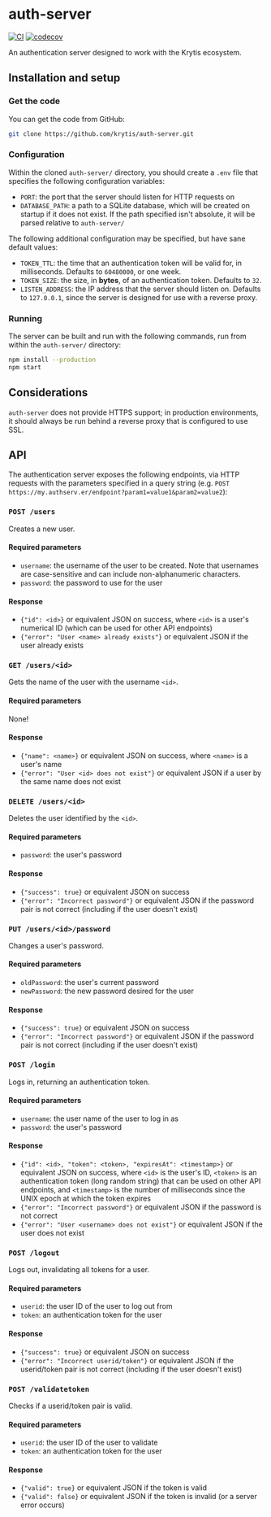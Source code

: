 # auth-server
[![CI](https://github.com/krytis/auth-server/actions/workflows/ci.yml/badge.svg)](https://github.com/krytis/auth-server/actions/workflows/ci.yml) [![codecov](https://codecov.io/gh/krytis/auth-server/branch/main/graph/badge.svg?token=XQ0LE9ZV29)](https://codecov.io/gh/krytis/auth-server)

An authentication server designed to work with the Krytis ecosystem.

## Installation and setup
### Get the code
You can get the code from GitHub:
```bash
git clone https://github.com/krytis/auth-server.git
```

### Configuration
Within the cloned `auth-server/` directory, you should create a `.env` file that specifies the following configuration variables:
 - `PORT`: the port that the server should listen for HTTP requests on
 - `DATABASE_PATH`: a path to a SQLite database, which will be created on startup if it does not exist. If the path specified isn't absolute, it will be parsed relative to `auth-server/`

The following additional configuration may be specified, but have sane default values:
 - `TOKEN_TTL`: the time that an authentication token will be valid for, in milliseconds. Defaults to `60480000`, or one week.
 - `TOKEN_SIZE`: the size, in **bytes**, of an authentication token. Defaults to `32`.
 - `LISTEN_ADDRESS`: the IP address that the server should listen on. Defaults to `127.0.0.1`, since the server is designed for use with a reverse proxy.

### Running
The server can be built and run with the following commands, run from within the `auth-server/` directory:
```bash
npm install --production
npm start
```

## Considerations
`auth-server` does not provide HTTPS support; in production environments, it should always be run behind a reverse proxy that is configured to use SSL.

## API
The authentication server exposes the following endpoints, via HTTP requests with the parameters specified in a query string (e.g. `POST https://my.authserv.er/endpoint?param1=value1&param2=value2`):
### `POST /users`
Creates a new user.
#### Required parameters
- `username`: the username of the user to be created. Note that usernames are case-sensitive and can include non-alphanumeric characters.
- `password`: the password to use for the user
#### Response
- `{"id": <id>}` or equivalent JSON on success, where `<id>` is a user's numerical ID (which can be used for other API endpoints)
- `{"error": "User <name> already exists"}` or equivalent JSON if the user already exists

### `GET /users/<id>`
Gets the name of the user with the username `<id>`.
#### Required parameters
None!
#### Response
- `{"name": <name>}` or equivalent JSON on success, where `<name>` is a user's name
- `{"error": "User <id> does not exist"}` or equivalent JSON if a user by the same name does not exist

### `DELETE /users/<id>`
Deletes the user identified by the `<id>`.
#### Required parameters
- `password`: the user's password
#### Response
- `{"success": true}` or equivalent JSON on success
- `{"error": "Incorrect password"}` or equivalent JSON if the password pair is not correct (including if the user doesn't exist)

### `PUT /users/<id>/password`
Changes a user's password.
#### Required parameters
- `oldPassword`: the user's current password
- `newPassword`: the new password desired for the user
#### Response
- `{"success": true}` or equivalent JSON on success
- `{"error": "Incorrect password"}` or equivalent JSON if the password pair is not correct (including if the user doesn't exist)

### `POST /login`
Logs in, returning an authentication token.
#### Required parameters
- `username`: the user name of the user to log in as
- `password`: the user's password
#### Response
- `{"id": <id>, "token": <token>, "expiresAt": <timestamp>}` or equivalent JSON on success, where `<id>` is the user's ID, `<token>` is an authentication token (long random string) that can be used on other API endpoints, and `<timestamp>` is the number of milliseconds since the UNIX epoch at which the token expires
- `{"error": "Incorrect password"}` or equivalent JSON if the password is not correct
- `{"error": "User <username> does not exist"}` or equivalent JSON if the user does not exist

### `POST /logout`
Logs out, invalidating all tokens for a user.
#### Required parameters
- `userid`: the user ID of the user to log out from
- `token`: an authentication token for the user
#### Response
- `{"success": true}` or equivalent JSON on success
- `{"error": "Incorrect userid/token"}` or equivalent JSON if the userid/token pair is not correct (including if the user doesn't exist)

### `POST /validatetoken`
Checks if a userid/token pair is valid.
#### Required parameters
- `userid`: the user ID of the user to validate
- `token`: an authentication token for the user
#### Response
- `{"valid": true}` or equivalent JSON if the token is valid
- `{"valid": false}` or equivalent JSON if the token is invalid (or a server error occurs)
